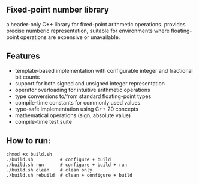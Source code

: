 ## Fixed-point number library

a header-only C++ library for fixed-point arithmetic operations. provides precise numberic representation, suitable for environments where floating-point operations are expensive or unavailable. 

## Features

- template-based implementation with configurable integer and fractional bit counts
- support for both signed and unsigned integer representation
- operator overloading for intuitive arithmetic operations
- type conversions to/from standard floating-point types
- compile-time constants for commonly used values
- type-safe implementation using C++ 20 concepts
- mathematical operations (sign, absolute value)
- compile-time test suite 

## How to run:

```
chmod +x build.sh
./build.sh          # configure + build
./build.sh run      # configure + build + run
./build.sh clean    # clean only
./build.sh rebuild  # clean + configure + build
```
